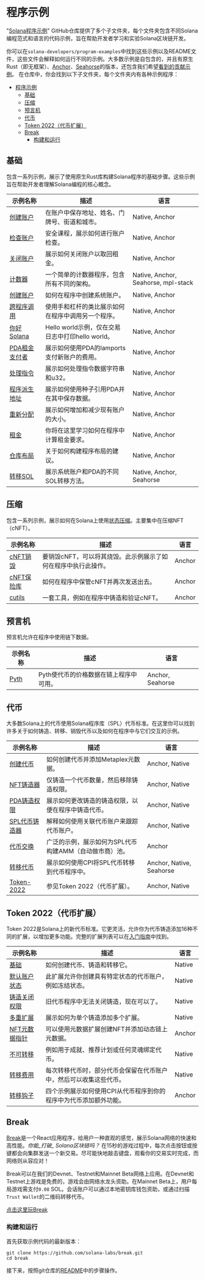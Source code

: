 # 程序示例


"[Solana程序示例](https://github.com/solana-developers/program-examples)" GitHub仓库提供了多个子文件夹，每个文件夹包含不同Solana编程范式和语言的代码示例，旨在帮助开发者学习和实验Solana区块链开发。

你可以在`solana-developers/program-examples`中找到这些示例以及README文件，这些文件会解释如何运行不同的示例。大多数示例是自包含的，并且有原生Rust（即无框架）、[Anchor](https://www.anchor-lang.com/docs/installation)、[Seahorse](https://seahorse-lang.org/)的版本，还包含我们希望[看到的贡献示例](https://github.com/solana-developers/program-examples?tab=readme-ov-file#examples-wed-love-to-see)。
在仓库中，你会找到以下子文件夹，每个文件夹内有各种示例程序：

- [程序示例](#程序示例)
  - [基础](#基础)
  - [压缩](#压缩)
  - [预言机](#预言机)
  - [代币](#代币)
  - [Token 2022（代币扩展）](#token-2022代币扩展)
  - [Break](#break)
    - [构建和运行](#构建和运行)

## 基础

包含一系列示例，展示了使用原生Rust库构建Solana程序的基础步骤。这些示例旨在帮助开发者理解Solana编程的核心概念。

| 示例名称                                                                                                                  | 描述                                                                                      | 语言                            |
| ------------------------------------------------------------------------------------------------------------------------- | ----------------------------------------------------------------------------------------- | ------------------------------- |
| [创建账户](https://github.com/solana-developers/program-examples/tree/main/basics/account-data)                           | 在账户中保存地址、姓名、门牌号、街道和城市。                                              | Native, Anchor                    |
| [检查账户](https://github.com/solana-developers/program-examples/tree/main/basics/checking-accounts)                      | 安全课程，展示如何进行账户检查。                                                          | Native, Anchor                    |
| [关闭账户](https://github.com/solana-developers/program-examples/tree/main/basics/close-account)                          | 展示如何关闭账户以取回租金。                                                              | Native, Anchor                    |
| [计数器](https://github.com/solana-developers/program-examples/tree/main/basics/counter)                                  | 一个简单的计数器程序，包含所有不同的架构。                                                | Native, Anchor, Seahorse, mpl-stack |
| [创建账户](https://github.com/solana-developers/program-examples/tree/main/basics/create-account)                         | 如何在程序中创建系统账户。                                                                | Native, Anchor                    |
| [跨程序调用](https://github.com/solana-developers/program-examples/tree/main/basics/cross-program-invocation)             | 使用手和杠杆的类比展示如何在程序中调用另一个程序。                                        | Native, Anchor                    |
| [你好Solana](https://github.com/solana-developers/program-examples/tree/main/basics/hello-solana)                         | Hello world示例，仅在交易日志中打印hello world。                                          | Native, Anchor                    |
| [PDA租金支付者](https://github.com/solana-developers/program-examples/tree/main/basics/pda-rent-payer)                    | 展示如何使用PDA的lamports支付新账户的费用。                                               | Native, Anchor                    |
| [处理指令](https://github.com/solana-developers/program-examples/tree/main/basics/processing-instructions)                | 展示如何处理指令数据字符串和u32。                                                         | Native, Anchor                    |
| [程序派生地址](https://github.com/solana-developers/program-examples/tree/main/basics/program-derived-addresses)          | 展示如何使用种子引用PDA并在其中保存数据。                                                 | Native, Anchor                    |
| [重新分配](https://github.com/solana-developers/program-examples/tree/main/basics/realloc)                                | 展示如何增加和减少现有账户的大小。                                                        | Native, Anchor                    |
| [租金](https://github.com/solana-developers/program-examples/tree/main/basics/rent)                                       | 你将在这里学习如何在程序中计算租金要求。                                                  | Native, Anchor                    |
| [仓库布局](https://github.com/solana-developers/program-examples/tree/main/basics/repository-layout)                      | 关于如何构建程序布局的建议。                                                              | Native, Anchor                    |
| [转移SOL](https://github.com/solana-developers/program-examples/tree/main/basics/transfer-sol)                            | 展示系统账户和PDA的不同SOL转移方法。                                                      | Native, Anchor, Seahorse          |

## 压缩

包含一系列示例，展示如何在Solana上使用[状态压缩](/docs/advanced/state-compression.md)。主要集中在压缩NFT（cNFT）。

| 示例名称                                                                                                  | 描述                                                                                 | 语言   |
| --------------------------------------------------------------------------------------------------------- | ------------------------------------------------------------------------------------ | ------ |
| [cNFT销毁](https://github.com/solana-developers/program-examples/tree/main/compression/cnft-burn)         | 要销毁cNFT，可以将其烧毁。此示例展示了如何在程序中执行此操作。                       | Anchor |
| [cNFT保险库](https://github.com/solana-developers/program-examples/tree/main/compression/cnft-vault/anchor) | 如何在程序中保管cNFT并再次发送出去。                                                 | Anchor |
| [cutils](https://github.com/solana-developers/program-examples/tree/main/compression/cutils)              | 一套工具，例如在程序中铸造和验证cNFT。                                               | Anchor |

## 预言机

预言机允许在程序中使用链下数据。

| 示例名称                                                                 | 描述                                                                 | 语言             |
| ------------------------------------------------------------------------ | -------------------------------------------------------------------- | ---------------- |
| [Pyth](https://github.com/solana-developers/program-examples/tree/main/oracles/pyth) | Pyth使代币的价格数据在链上程序中可用。                                | Anchor, Seahorse |

## 代币

大多数Solana上的代币使用Solana程序库（SPL）代币标准。在这里你可以找到许多关于如何铸造、转移、销毁代币以及如何在程序中与它们交互的示例。

| 示例名称                                                                                                    | 描述                                                                                       | 语言                     |
| ----------------------------------------------------------------------------------------------------------- | ------------------------------------------------------------------------------------------ | ------------------------ |
| [创建代币](https://github.com/solana-developers/program-examples/tree/main/tokens/create-token)             | 如何创建代币并添加Metaplex元数据。                                                         | Anchor, Native             |
| [NFT铸造器](https://github.com/solana-developers/program-examples/tree/main/tokens/nft-minter)              | 仅铸造一个代币数量，然后移除铸造权限。                                                     | Anchor, Native             |
| [PDA铸造权限](https://github.com/solana-developers/program-examples/tree/main/tokens/pda-mint-authority)    | 展示如何更改铸造的铸造权限，以便在程序中铸造代币。                                         | Anchor, Native             |
| [SPL代币铸造器](https://github.com/solana-developers/program-examples/tree/main/tokens/spl-token-minter)    | 解释如何使用关联代币账户来跟踪代币账户。                                                   | Anchor, Native             |
| [代币交换](https://github.com/solana-developers/program-examples/tree/main/tokens/token-swap)               | 广泛的示例，展示如何为SPL代币构建AMM（自动做市商）池。                                     | Anchor                   |
| [转移代币](https://github.com/solana-developers/program-examples/tree/main/tokens/transfer-tokens)          | 展示如何使用CPI将SPL代币转移到代币程序中。                                                 | Anchor, Native, Seahorse   |
| [Token-2022](https://github.com/solana-developers/program-examples/tree/main/tokens/token-2022)             | 参见Token 2022（代币扩展）。                                                               | Anchor, Native             |

## Token 2022（代币扩展）

Token 2022是Solana上的新代币标准。它更灵活，允许你为代币铸造添加16种不同的扩展，以增加更多功能。完整的扩展列表可以在[入门指南](https://solana.com/developers/guides/token-extensions/getting-started)中找到。

| 示例名称                                                                                                                            | 描述                                                                                                       | 语言   |
| ----------------------------------------------------------------------------------------------------------------------------------- | ---------------------------------------------------------------------------------------------------------- | ------ |
| [基础](https://github.com/solana-developers/program-examples/tree/main/tokens/token-2022/basics/anchor)                             | 如何创建代币、铸造和转移它。                                                                               | Native |
| [默认账户状态](https://github.com/solana-developers/program-examples/tree/main/tokens/token-2022/default-account-state/native)      | 此扩展允许你创建具有特定状态的代币账户，例如冻结状态。                                                     | Native   |
| [铸造关闭权限](https://github.com/solana-developers/program-examples/tree/main/tokens/token-2022/mint-close-authority)              | 旧代币程序中无法关闭铸造，现在可以了。                                                                     | Native   |
| [多重扩展](https://github.com/solana-developers/program-examples/tree/main/tokens/token-2022/multiple-extensions)                  | 展示如何为单个铸造添加多个扩展。                                                                           | Native   |
| [NFT元数据指针](https://github.com/solana-developers/program-examples/tree/main/tokens/token-2022/nft-meta-data-pointer)            | 可以使用元数据扩展创建NFT并添加动态链上元数据。                                                             | Anchor |
| [不可转移](https://github.com/solana-developers/program-examples/tree/main/tokens/token-2022/non-transferable/native)               | 例如用于成就、推荐计划或任何灵魂绑定代币。                                                                 | Native   |
| [转移费用](https://github.com/solana-developers/program-examples/tree/main/tokens/token-2022/transfer-fees)                         | 每次转移代币时，部分代币会保留在代币账户中，然后可以收集这些代币。                                         | Native   |
| [转移钩子](https://github.com/solana-developers/program-examples/tree/main/tokens/token-2022/transfer-hook)                        | 四个示例展示如何使用CPI从代币程序到你的程序中为代币添加额外功能。                                          | Anchor |

## Break

[Break](https://break.solana.com/)是一个React应用程序，给用户一种直观的感觉，展示Solana网络的快速和高性能。*你能_打破_ Solana区块链吗？* 在15秒的游戏过程中，每次点击按钮或按键都会向集群发送一个新交易。尽可能快地敲击键盘，观看你的交易实时完成，而网络则从容应对！

Break可以在我们的Devnet、Testnet和Mainnet Beta网络上应用。在Devnet和Testnet上游戏是免费的，游戏会由网络水龙头资助。在Mainnet Beta上，用户每局游戏需支付`0.08` SOL。会话账户可以通过本地密钥库钱包资助，或通过扫描`Trust Wallet`的二维码转移代币。

[点击这里玩Break](https://break.solana.com/)

### 构建和运行

首先获取示例代码的最新版本：

```shell
git clone https://github.com/solana-labs/break.git
cd break
```

接下来，按照git仓库的[README](https://github.com/solana-labs/break/blob/main/README.md)中的步骤操作。
